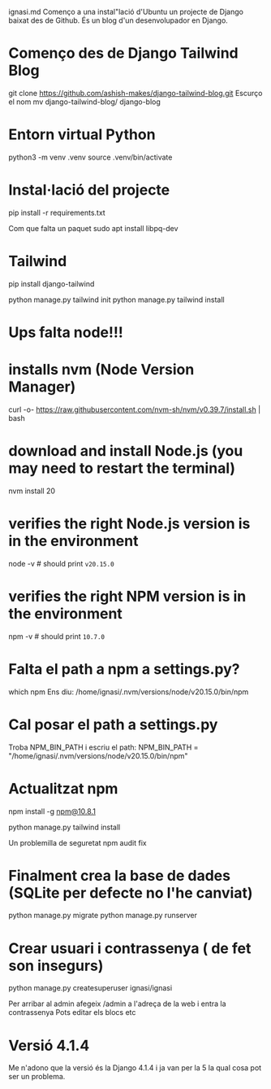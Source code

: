ignasi.md
Començo a una instal"lació d'Ubuntu un projecte de Django baixat des de Github.
És un blog d'un desenvolupador en Django.

# Començo des de Django Tailwind Blog
git clone https://github.com/ashish-makes/django-tailwind-blog.git
Escurço el nom
mv django-tailwind-blog/ django-blog

# Entorn virtual Python
python3 -m venv .venv
source .venv/bin/activate
 
# Instal·lació del projecte
pip install -r requirements.txt

Com que falta un paquet
sudo apt install libpq-dev 

# Tailwind
pip install django-tailwind

python manage.py tailwind init
python manage.py tailwind install

# Ups falta node!!!
# installs nvm (Node Version Manager)
curl -o- https://raw.githubusercontent.com/nvm-sh/nvm/v0.39.7/install.sh | bash

# download and install Node.js (you may need to restart the terminal)
nvm install 20

# verifies the right Node.js version is in the environment
node -v # should print `v20.15.0`

# verifies the right NPM version is in the environment
npm -v # should print `10.7.0`

# Falta el path a npm a settings.py?
which npm 
Ens diu:
/home/ignasi/.nvm/versions/node/v20.15.0/bin/npm

# Cal posar el path a settings.py
Troba NPM_BIN_PATH i escriu el path:
NPM_BIN_PATH = "/home/ignasi/.nvm/versions/node/v20.15.0/bin/npm"

# Actualitzat npm
npm install -g npm@10.8.1

python manage.py tailwind install

Un problemilla de seguretat
npm audit fix

# Finalment crea la base de dades (SQLite per defecte no l'he canviat)

python manage.py migrate
python manage.py runserver

# Crear usuari i contrassenya ( de fet son insegurs)
python manage.py createsuperuser
ignasi/ignasi

Per arribar al admin afegeix /admin a l'adreça de la web i entra la contrassenya
Pots editar els blocs etc

# Versió 4.1.4
Me n'adono que la versió és la Django 4.1.4 i ja van per la 5 la qual cosa pot ser un problema. 